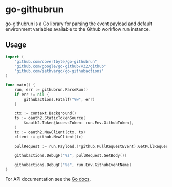 # go-githubrun

go-githubrun is a Go library for parsing the event payload and default environment variables available to the Github
workflow run instance.

## Usage

```go
import (
    "github.com/covertbyte/go-githubrun"
    "github.com/google/go-github/v32/github"
    "github.com/sethvargo/go-githubactions"
)

func main() {
    run, err := githubrun.ParseRun()
    if err != nil {
        githubactions.Fatalf("%w", err)
    }

    ctx := context.Background()
	ts := oauth2.StaticTokenSource(
		&oauth2.Token{AccessToken: run.Env.GithubToken},
	)
	tc := oauth2.NewClient(ctx, ts)
	client := github.NewClient(tc)

    pullRequest := run.Payload.(*github.PullRequestEvent).GetPullRequest()

    githubactions.DebugF("%s", pullRequest.GetBody())

    githubactions.DebugF("%s", run.Env.GithubEventName)
}
```

For API documentation see the [Go docs](https://godoc.org/github.com/covertbyte/go-githubrun).
